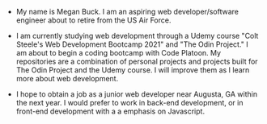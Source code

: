 - My name is Megan Buck. I am an aspiring web developer/software engineer about to retire from the US Air Force. 

- I am currently studying web development through a Udemy course "Colt Steele's Web Development Bootcamp 2021" and "The Odin Project." I am about to begin a coding bootcamp with Code Platoon. My repositories are a combination of personal projects and projects built for The Odin Project and the Udemy course. I will improve them as I learn more about web development.

- I hope to obtain a job as a junior web developer near Augusta, GA within the next year. I would prefer to work in back-end development, or in front-end development with a a emphasis on Javascript. 
